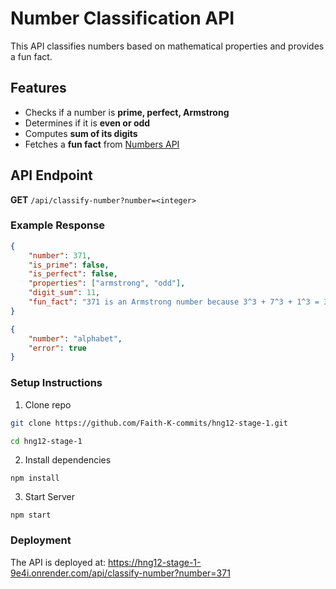 # Number Classification API

This API classifies numbers based on mathematical properties and provides a fun fact.

## Features
- Checks if a number is **prime, perfect, Armstrong**
- Determines if it is **even or odd**
- Computes **sum of its digits**
- Fetches a **fun fact** from [Numbers API](http://numbersapi.com/)

## API Endpoint
**GET** `/api/classify-number?number=<integer>`

### Example Response
```json
{
    "number": 371,
    "is_prime": false,
    "is_perfect": false,
    "properties": ["armstrong", "odd"],
    "digit_sum": 11,
    "fun_fact": "371 is an Armstrong number because 3^3 + 7^3 + 1^3 = 371"
}
```
```json
{
    "number": "alphabet",
    "error": true
}
```
### Setup Instructions
1. Clone repo
```sh
git clone https://github.com/Faith-K-commits/hng12-stage-1.git

cd hng12-stage-1
```

2. Install dependencies
```shell
npm install
```

3. Start Server
```shell
npm start
```

### Deployment
The API is deployed at:
https://hng12-stage-1-9e4i.onrender.com/api/classify-number?number=371
